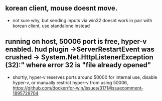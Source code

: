 ## korean client, mouse doesnt move.
- not sure why, but sending inputs via win32 doesnt work in pair with korean client, use standalone instead

## running on host, 50006 port is free, hyper-v enabled. hud plugin ->ServerRestartEvent was crushed -> System.Net.HttpListenerException (32):" where error 32 is "file already opened"
- shortly, hyper-v reserves ports around 50000 for internal use, disable hyper-v, or manually restrict hyper-v from using 50006, https://github.com/docker/for-win/issues/3171#issuecomment-1895729704

